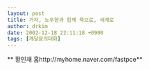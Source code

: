 ```yaml
---
layout: post
title: 거자, 노무현과 함께 북으로, 세계로
author: drkim
date: 2002-12-18 22:11:18 +0900
tags: [깨달음의대화]
---
```


** 황인채 홈http://myhome.naver.com/fastpce**